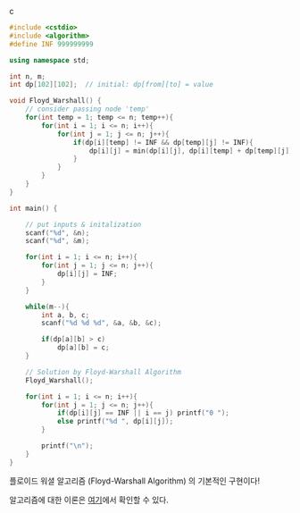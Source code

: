 c

```c++
#include <cstdio>
#include <algorithm>
#define INF 999999999

using namespace std;

int n, m;
int dp[102][102];  // initial: dp[from][to] = value

void Floyd_Warshall() {
    // consider passing node 'temp'
    for(int temp = 1; temp <= n; temp++){
        for(int i = 1; i <= n; i++){
            for(int j = 1; j <= n; j++){
                if(dp[i][temp] != INF && dp[temp][j] != INF){
                    dp[i][j] = min(dp[i][j], dp[i][temp] + dp[temp][j]);
                }
            }
        }
    }
}

int main() {

    // put inputs & initalization
    scanf("%d", &n);
    scanf("%d", &m);

    for(int i = 1; i <= n; i++){
        for(int j = 1; j <= n; j++){
            dp[i][j] = INF;
        }
    }

    while(m--){
        int a, b, c;
        scanf("%d %d %d", &a, &b, &c);

        if(dp[a][b] > c)
            dp[a][b] = c;
    }

    // Solution by Floyd-Warshall Algorithm
    Floyd_Warshall();

    for(int i = 1; i <= n; i++){
        for(int j = 1; j <= n; j++){
            if(dp[i][j] == INF || i == j) printf("0 ");
            else printf("%d ", dp[i][j]);
        }

        printf("\n");
    }
}
```

플로이드 워셜 알고리즘 (Floyd-Warshall Algorithm) 의 기본적인 구현이다!

알고리즘에 대한 이론은 [여기][my]에서 확인할 수 있다.

[prob]: https://www.acmicpc.net/problem/11404
[my]: https://yxxshin.github.io/category/algorithm/Floyd-Warshall/
